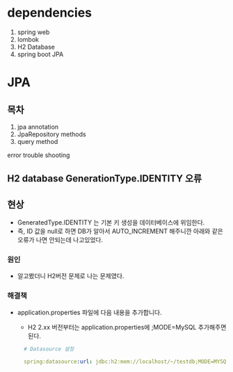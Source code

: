 # dependencies

1. spring web
2. lombok
3. H2 Database
4. spring boot JPA

# JPA

## 목차

1. jpa annotation
2. JpaRepository methods
3. query method

error trouble shooting



## H2 database GenerationType.IDENTITY 오류

## 현상

- GeneratedType.IDENTITY 는 기본 키 생성을 데이터베이스에 위임한다.
- 즉, ID 값을 null로 하면 DB가 알아서 AUTO_INCREMENT 해주니깐 아래와 같은 오류가 나면 안되는데 나고있었다.

### 원인

- 알고봤더니 H2버전 문제로 나는 문제였다.

### 해결책

- application.properties 파일에 다음 내용을 추가합니다.

  - H2 2.xx 버전부터는 application.properties에 ;MODE=MySQL 추가해주면 된다.
  ```yml
    # Datasource 설정
    
    spring:datasource:url: jdbc:h2:mem://localhost/~/testdb;MODE=MYSQL
  ```

